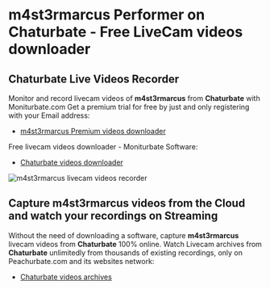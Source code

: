 # m4st3rmarcus Performer on Chaturbate - Free LiveCam videos downloader

## Chaturbate Live Videos Recorder

Monitor and record livecam videos of **m4st3rmarcus** from **Chaturbate** with Moniturbate.com
Get a premium trial for free by just and only registering with your Email address:
* [m4st3rmarcus Premium videos downloader](https://moniturbate.com/request-demo-licence-key.html)

Free livecam videos downloader - Moniturbate Software:
* [Chaturbate videos downloader](https://moniturbate.com/moniturbate-download-software.html)

![m4st3rmarcus livecam videos recorder](https://peachurnet.com/templates/moniturbate-software.png)


## Capture m4st3rmarcus videos from the Cloud and watch your recordings on Streaming

Without the need of downloading a software, capture **m4st3rmarcus** livecam videos from **Chaturbate** 100% online.
Watch Livecam archives from **Chaturbate** unlimitedly from thousands of existing recordings, only on Peachurbate.com and its websites network:
* [Chaturbate videos archives](https://peachurnet.com/)